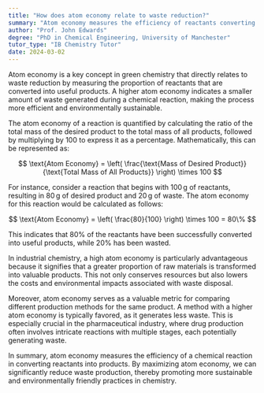 ```yaml
---
title: "How does atom economy relate to waste reduction?"
summary: "Atom economy measures the efficiency of reactants converting into useful products, directly linking to waste reduction by minimizing byproducts and promoting sustainable chemical processes."
author: "Prof. John Edwards"
degree: "PhD in Chemical Engineering, University of Manchester"
tutor_type: "IB Chemistry Tutor"
date: 2024-03-02
---
```


Atom economy is a key concept in green chemistry that directly relates to waste reduction by measuring the proportion of reactants that are converted into useful products. A higher atom economy indicates a smaller amount of waste generated during a chemical reaction, making the process more efficient and environmentally sustainable.

The atom economy of a reaction is quantified by calculating the ratio of the total mass of the desired product to the total mass of all products, followed by multiplying by $100$ to express it as a percentage. Mathematically, this can be represented as:

$$
\text{Atom Economy} = \left( \frac{\text{Mass of Desired Product}}{\text{Total Mass of All Products}} \right) \times 100
$$

For instance, consider a reaction that begins with $100 \, \text{g}$ of reactants, resulting in $80 \, \text{g}$ of desired product and $20 \, \text{g}$ of waste. The atom economy for this reaction would be calculated as follows:

$$
\text{Atom Economy} = \left( \frac{80}{100} \right) \times 100 = 80\%
$$

This indicates that $80\%$ of the reactants have been successfully converted into useful products, while $20\%$ has been wasted.

In industrial chemistry, a high atom economy is particularly advantageous because it signifies that a greater proportion of raw materials is transformed into valuable products. This not only conserves resources but also lowers the costs and environmental impacts associated with waste disposal.

Moreover, atom economy serves as a valuable metric for comparing different production methods for the same product. A method with a higher atom economy is typically favored, as it generates less waste. This is especially crucial in the pharmaceutical industry, where drug production often involves intricate reactions with multiple stages, each potentially generating waste.

In summary, atom economy measures the efficiency of a chemical reaction in converting reactants into products. By maximizing atom economy, we can significantly reduce waste production, thereby promoting more sustainable and environmentally friendly practices in chemistry.
    